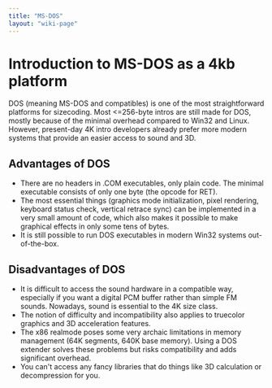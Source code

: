 ```yaml
---
title: "MS-DOS"
layout: "wiki-page"
---
```


# Introduction to MS-DOS as a 4kb platform

DOS (meaning MS-DOS and compatibles) is one of the most straightforward platforms for sizecoding. Most <=256-byte intros are still made for DOS, mostly because of the minimal overhead compared to Win32 and Linux. However, present-day 4K intro developers already prefer more modern systems that provide an easier access to sound and 3D.

## Advantages of DOS

*   There are no headers in .COM executables, only plain code. The minimal executable consists of only one byte (the opcode for RET).
*   The most essential things (graphics mode initialization, pixel rendering, keyboard status check, vertical retrace sync) can be implemented in a very small amount of code, which also makes it possible to make graphical effects in only some tens of bytes.
*   It is still possible to run DOS executables in modern Win32 systems out-of-the-box.

## Disadvantages of DOS

*   It is difficult to access the sound hardware in a compatible way, especially if you want a digital PCM buffer rather than simple FM sounds. Nowadays, sound is essential to the 4K size class.
*   The notion of difficulty and incompatibility also applies to truecolor graphics and 3D acceleration features.
*   The x86 realmode poses some very archaic limitations in memory management (64K segments, 640K base memory). Using a DOS extender solves these problems but risks compatibility and adds significant overhead.
*   You can't access any fancy libraries that do things like 3D calculation or decompression for you.
